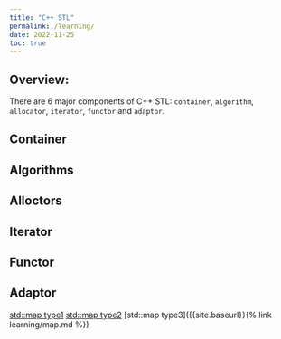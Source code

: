 ```yaml
---
title: "C++ STL"
permalink: /learning/
date: 2022-11-25
toc: true
---
```

## Overview: 

There are 6 major components of C++ STL: `container`, `algorithm`, `allocator`, `iterator`, `functor` and `adaptor`. 

## Container 


## Algorithms


## Alloctors


## Iterator


## Functor 


## Adaptor 

[std::map type1](../_learning/map.md)
[std::map type2](/learning/map/map.md) 
[std::map type3]({{site.baseurl}}{% link learning/map.md %})



